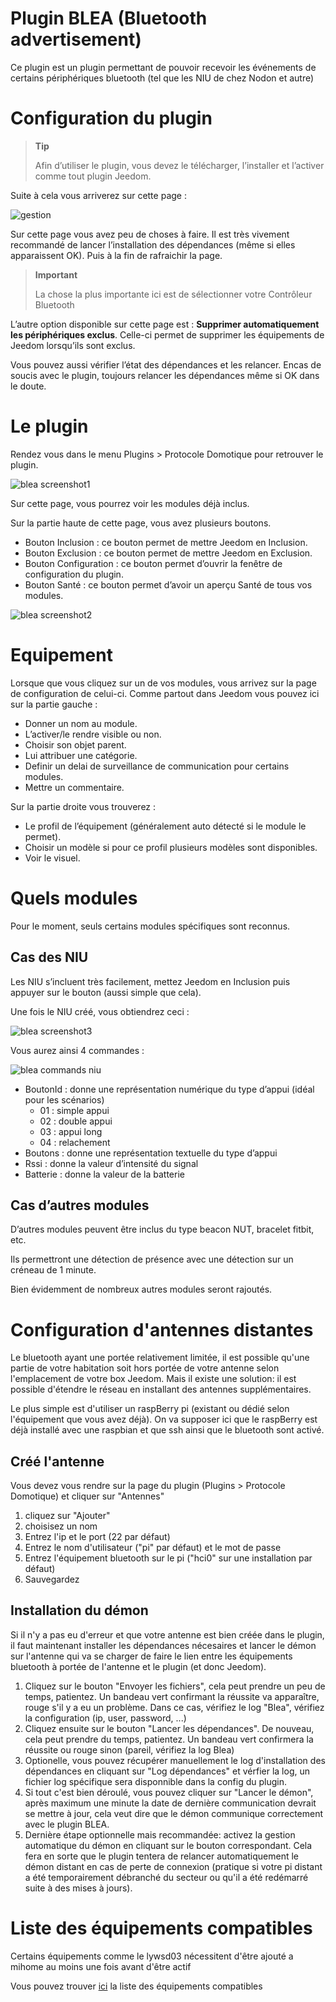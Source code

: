
# Plugin BLEA (Bluetooth advertisement)

Ce plugin est un plugin permettant de pouvoir recevoir les événements de certains périphériques bluetooth (tel que les NIU de chez Nodon et autre)

# Configuration du plugin

> **Tip**
>
> Afin d’utiliser le plugin, vous devez le télécharger, l’installer et l’activer comme tout plugin Jeedom.

Suite à cela vous arriverez sur cette page :

![gestion](../images/gestion.jpg)

Sur cette page vous avez peu de choses à faire. Il est très vivement recommandé de lancer l’installation des dépendances (même si elles apparaissent OK). Puis à la fin de rafraichir la page.

> **Important**
>
> La chose la plus importante ici est de sélectionner votre Contrôleur Bluetooth

L’autre option disponible sur cette page est : **Supprimer automatiquement les périphériques exclus**. Celle-ci permet de supprimer les équipements de Jeedom lorsqu’ils sont exclus.

Vous pouvez aussi vérifier l’état des dépendances et les relancer. Encas de soucis avec le plugin, toujours relancer les dépendances même si OK dans le doute.

# Le plugin

Rendez vous dans le menu Plugins &gt; Protocole Domotique pour retrouver le plugin.

![blea screenshot1](../images/blea_screenshot1.jpg)

Sur cette page, vous pourrez voir les modules déjà inclus.

Sur la partie haute de cette page, vous avez plusieurs boutons.

- Bouton Inclusion : ce bouton permet de mettre Jeedom en Inclusion.
- Bouton Exclusion : ce bouton permet de mettre Jeedom en Exclusion.
- Bouton Configuration : ce bouton permet d’ouvrir la fenêtre de configuration du plugin.
- Bouton Santé : ce bouton permet d’avoir un aperçu Santé de tous vos modules.

![blea screenshot2](../images/blea_screenshot2.jpg)

# Equipement

Lorsque que vous cliquez sur un de vos modules, vous arrivez sur la page de configuration de celui-ci. Comme partout dans Jeedom vous pouvez ici sur la partie gauche :

- Donner un nom au module.
- L’activer/le rendre visible ou non.
- Choisir son objet parent.
- Lui attribuer une catégorie.
- Definir un delai de surveillance de communication pour certains modules.
- Mettre un commentaire.

Sur la partie droite vous trouverez :

- Le profil de l’équipement (généralement auto détecté si le module le permet).
- Choisir un modèle si pour ce profil plusieurs modèles sont disponibles.
- Voir le visuel.

# Quels modules

Pour le moment, seuls certains modules spécifiques sont reconnus.

## Cas des NIU

Les NIU s’incluent très facilement, mettez Jeedom en Inclusion puis appuyer sur le bouton (aussi simple que cela).

Une fois le NIU créé, vous obtiendrez ceci :

![blea screenshot3](../images/blea_screenshot3.jpg)

Vous aurez ainsi 4 commandes :

![blea commands niu](../images/blea_commands_niu.jpg)

- BoutonId : donne une représentation numérique du type d’appui (idéal pour les scénarios)
  - 01 : simple appui
  - 02 : double appui
  - 03 : appui long
  - 04 : relachement
- Boutons : donne une représentation textuelle du type d’appui
- Rssi : donne la valeur d’intensité du signal
- Batterie : donne la valeur de la batterie

## Cas d’autres modules

D’autres modules peuvent être inclus du type beacon NUT, bracelet fitbit, etc.

Ils permettront une détection de présence avec une détection sur un créneau de 1 minute.

Bien évidemment de nombreux autres modules seront rajoutés.

# Configuration d'antennes distantes

Le bluetooth ayant une portée relativement limitée, il est possible qu'une partie de votre habitation soit hors portée de votre antenne selon l'emplacement de votre box Jeedom.
Mais il existe une solution: il est possible d'étendre le réseau en installant des antennes supplémentaires.

Le plus simple est d'utiliser un raspBerry pi (existant ou dédié selon l'équipement que vous avez déjà). On va supposer ici que le raspBerry est déjà installé avec une raspbian et que ssh ainsi que le bluetooth sont activé.

## Créé l'antenne

Vous devez vous rendre sur la page du plugin (Plugins > Protocole Domotique) et cliquer sur "Antennes"

1) cliquez sur "Ajouter"
2) choisisez un nom
3) Entrez l'ip et le port (22 par défaut)
4) Entrez le nom d'utilisateur ("pi" par défaut) et le mot de passe
5) Entrez l'équipement bluetooth sur le pi ("hci0" sur une installation par défaut)
6) Sauvegardez

## Installation du démon

Si il n'y a pas eu d'erreur et que votre antenne est bien créée dans le plugin, il faut maintenant installer les dépendances nécesaires et lancer le démon sur l'antenne qui va se charger de faire le lien entre les équipements bluetooth à portée de l'antenne et le plugin (et donc Jeedom).

1) Cliquez sur le bouton "Envoyer les fichiers", cela peut prendre un peu de temps, patientez. Un bandeau vert confirmant la réussite va apparaître, rouge s'il y a eu un problème. Dans ce cas, vérifiez le log "Blea", vérifiez la configuration (ip, user, password, ...)
2) Cliquez ensuite sur le bouton "Lancer les dépendances". De nouveau, cela peut prendre du temps, patientez. Un bandeau vert confirmera la réussite ou rouge sinon (pareil, vérifiez la log Blea)
3) Optionelle, vous pouvez récupérer manuellement le log d'installation des dépendances en cliquant sur "Log dépendances" et vérfier la log, un fichier log spécifique sera disponnible dans la config du plugin.
4) Si tout c'est bien déroulé, vous pouvez cliquer sur "Lancer le démon", après maximum une minute la date de dernière communication devrait se mettre à jour, cela veut dire que le démon communique correctement avec le plugin BLEA.
5) Dernière étape optionnelle mais recommandée: activez la gestion automatique du démon en cliquant sur le bouton correspondant. Cela fera en sorte que le plugin tentera de relancer automatiquement le démon distant en cas de perte de connexion (pratique si votre pi distant a été temporairement débranché du secteur ou qu'il a été redémarré suite à des mises à jours).


# Liste des équipements compatibles

Certains équipements comme le lywsd03 nécessitent d'être ajouté a mihome au moins une fois avant d'être actif

Vous pouvez trouver [ici](https://doc.jeedom.com/fr_FR/blea/equipement.compatible) la liste des équipements compatibles

